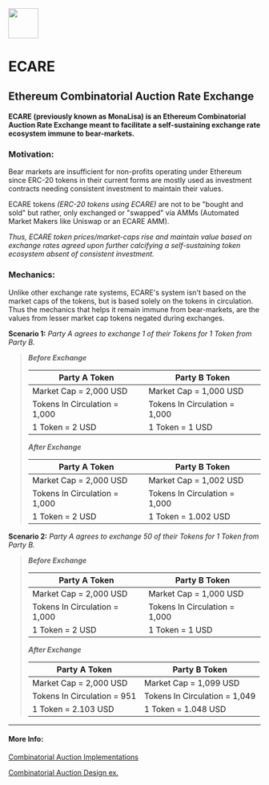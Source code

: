 <img src="https://github.com/jeyakatsa/monalisa/blob/main/assets/EcareIcon.png" width="60px">

# ECARE
## Ethereum Combinatorial Auction Rate Exchange

#### ECARE (previously known as MonaLisa) is an Ethereum Combinatorial Auction Rate Exchange meant to facilitate a self-sustaining exchange rate ecosystem immune to bear-markets. 

### Motivation:

Bear markets are insufficient for non-profits operating under Ethereum since ERC-20 tokens in their current forms are mostly used as investment contracts needing consistent investment to maintain their values.

ECARE tokens *(ERC-20 tokens using ECARE)* are not to be "bought and sold" but rather, only exchanged or "swapped" via AMMs (Automated Market Makers like Uniswap or an ECARE AMM). 

*Thus, ECARE token prices/market-caps rise and maintain value based on exchange rates agreed upon further calcifying a self-sustaining token ecosystem absent of consistent investment.*

### Mechanics:

Unlike other exchange rate systems, ECARE's system isn't based on the market caps of the tokens, but is based solely on the tokens in circulation. Thus the mechanics that helps it remain immune from bear-markets, are the values from lesser market cap tokens negated during exchanges. 

**Scenario 1:** *Party A agrees to exchange 1 of their Tokens for 1 Token from Party B.*

> ***Before Exchange***
> 
> | Party A Token                 | Party B Token                 |
> | ----------------------------- | ----------------------------- |
> | Market Cap = 2,000 USD        | Market Cap = 1,000 USD        |
> | Tokens In Circulation = 1,000 | Tokens In Circulation = 1,000 |
> | 1 Token = 2 USD               | 1 Token = 1 USD               |
> 
> ***After Exchange***
> 
> | Party A Token                 | Party B Token                 |
> | ----------------------------  | ----------------------------- |
> | Market Cap = 2,000 USD        | Market Cap = 1,002 USD        |
> | Tokens In Circulation = 1,000 | Tokens In Circulation = 1,000 |
> | 1 Token = 2 USD               | 1 Token = 1.002 USD           |

**Scenario 2:** *Party A agrees to exchange 50 of their Tokens for 1 Token from Party B.*

> ***Before Exchange***
> 
> | Party A Token                 | Party B Token                 |
> | ----------------------------- | ----------------------------- |
> | Market Cap = 2,000 USD        | Market Cap = 1,000 USD        |
> | Tokens In Circulation = 1,000 | Tokens In Circulation = 1,000 |
> | 1 Token = 2 USD               | 1 Token = 1 USD               |
> 
> ***After Exchange***
> 
> | Party A Token                 | Party B Token                  |
> | ----------------------------- | ------------------------------ |
> | Market Cap = 2,000 USD        | Market Cap = 1,099 USD         |
> | Tokens In Circulation = 951   | Tokens In Circulation = 1,049  |
> | 1 Token = 2.103 USD           | 1 Token = 1.048 USD            |

--------------------------------------------------

#### More Info:

[Combinatorial Auction Implementations](https://www.sciencedirect.com/topics/computer-science/combinatorial-auction)

[Combinatorial Auction Design ex.](https://www.jstor.org/stable/4133996)
